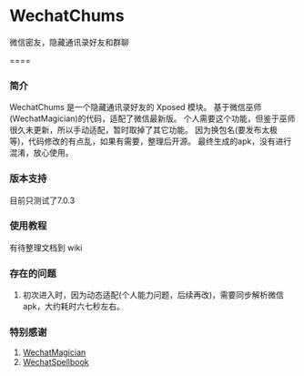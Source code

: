 # WechatChums
微信密友，隐藏通讯录好友和群聊

====

### 简介
WechatChums 是一个隐藏通讯录好友的 Xposed 模块。
基于微信巫师(WechatMagician)的代码，适配了微信最新版。
个人需要这个功能，但鉴于巫师很久未更新，所以手动适配，暂时取掉了其它功能。
因为换包名(要发布太极等)，代码修改的有点乱，如果有需要，整理后开源。
最终生成的apk，没有进行混淆，放心使用。

### 版本支持
目前只测试了7.0.3

### 使用教程
有待整理文档到 wiki

### 存在的问题
1. 初次进入时，因为动态适配(个人能力问题，后续再改)，需要同步解析微信apk，大约耗时六七秒左右。

### 特别感谢
1. [WechatMagician](https://github.com/Gh0u1L5/WechatMagician)
2. [WechatSpellbook](https://github.com/Gh0u1L5/WechatSpellbook)

